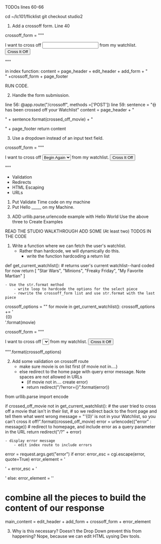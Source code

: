 TODOs
lines 60-66


<!-- Reminders -->

<!-- Studio Solution -->
cd ~/lc101/flicklist
git checkout studio2

1. Add a crossoff form. Line 40

crossoff_form = """
    <form action="/crossoff" method="post">
        <label for="crossed-off-movie">
            I want to cross off
            <input type="text" id="crossed-off-movie" name="crossed-off-movie"/>
            from my watchlist.
        </label>
        <input type="submit" value="Cross It Off"/>
    </form>
"""


in index function: content = page_header + edit_header + add_form + "<br/>" +crossoff_form + page_footer

RUN CODE.

2. Handle the form submission. 

line 56: @app.route("/crossoff", methods =['POST'])
line 59:    sentence = "<strike>{}</strike> has been crossed off your Watchlist"
            content = page_header + "<p>" + sentence.format(crossed_off_movie) + "</p>" + page_footer
            return content

3. Use a dropdown instead of an input text field. 

crossoff_form = """
    <form action="/crossoff" method="post">
        <label for="crossed-off-movie">
            I want to cross off
            <select id="crossed-off-movie" name="crossed-off-movie">
                <option>Begin Again</option>
                <option>Big Fish</option>
                <option>Pulp Fiction</option>
            </select>
            from my watchlist.
        </label>
        <input type="submit" value="Cross It Off"/>
    </form>
"""


<!-- Summary -->
- Validation
- Redirects
- HTML Escaping
- URLs

<!-- TODO -->
1. Put Validate Time code on my machine
2. Put Hello _____ on my Machine.

<!-- Q&A -->
3. ADD urllib.parse.urlencode example with Hello World
Use the above three to Create Examples


<!-- Studio Walkthough -->
READ THE STUDIO WALKTHROUGH
ADD SOME (At least two) TODOS IN THE CODE


1. Write a function where we can fetch the user's watchlist.
    - Rather than hardcode, we will dynamically do this.
        - write the function hardcoding a return list

<!-- CODE --> 
def get_current_watchlist():
    # returns user's current watchlist--hard coded for now
    return [ "Star Wars", "Minions", "Freaky Friday", "My Favorite Martian" ]
<!-- CODE -->
    - Use the str.format method
        - write loop to hardcode the options for the select piece
        - rewrite the crossoff_form list and use str.format with the last piece
<!-- CODE -->
crossoff_options = ""
for movie in get_current_watchlist():
    crossoff_options += '<option value="{0}">{0}</option>'.format(movie)

crossoff_form = """
    <form action="/crossoff" method="post">
        <label>
            I want to cross off
            <select name="crossed-off-movie"/>
                {0}
            </select>
            from my watchlist.
        </label>
        <input type="submit" value="Cross It Off"/>
    </form>
""".format(crossoff_options)

<!-- CODE -->
2. Add some validation on crossoff route
    - make sure movie is on list first (if movie not in....)
    - else redirect to the home page with query error message. Note spaces are not allowed in URLs
        - (if movie not in.... create error)
        - return redirect("/?error={}".format(error))

<!-- CODE -->
from urllib.parse import encode 

if crossed_off_movie not in get_current_watchlist():
    # the user tried to cross off a movie that isn't in their list,
    # so we redirect back to the front page and tell them what went wrong
    message = "'{0}' is not in your Watchlist, so you can't cross it off!".format(crossed_off_movie)
    error = urlencode({"error" : message})
    # redirect to homepage, and include error as a query parameter in the URL
    return redirect("/?" + error)
<!-- CODE -->   
    
    - display error message
        - edit index route to include errors

<!-- CODE -->
error = request.args.get("error")
if error:
    error_esc = cgi.escape(error, quote=True)
    error_element = '<p class="error">' + error_esc + '</p>'
else:
    error_element = ''

# combine all the pieces to build the content of our response
main_content = edit_header + add_form + crossoff_form + error_element

 <!-- CODE -->   
    

3. Why is this necessary? Doesn't the Drop Down prevent this from happening? Nope, because we can edit HTML uysing Dev tools. 
